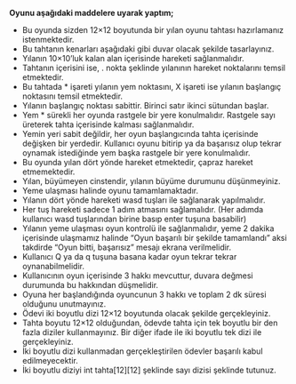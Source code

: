 <b>Oyunu aşağıdaki maddelere uyarak yaptım;</b>
<ul>
<li>Bu oyunda sizden 12×12 boyutunda bir yılan oyunu tahtası hazırlamanız istenmektedir.</li>

<li>Bu tahtanın kenarları aşağıdaki gibi duvar olacak şekilde tasarlayınız.</li>

<li>Yılanın 10×10’luk kalan alan içerisinde hareketi sağlanmalıdır.</li>

<li>Tahtanın içerisini ise, . nokta şeklinde yılanının hareket noktalarını temsil etmektedir.</li>

<li>Bu tahtada * işareti yılanın yem noktasını, X işareti ise yılanın başlangıç noktasını temsil etmektedir.</li>
<li>Yılanın başlangıç noktası sabittir. Birinci satır ikinci sütundan başlar.</li>
<li>Yem * sürekli her oyunda rastgele bir yere konulmalıdır. Rastgele sayı üreterek tahta içerisinde kalması sağlanmalıdır. </li>
<li>Yemin yeri sabit değildir, her oyun başlangıcında tahta içerisinde değişken bir yerdedir. Kullanıcı oyunu bitirip ya da başarısız olup tekrar oynamak istediğinde yem başka rastgele bir yere konulmalıdır.</li>
<li>Bu oyunda yılan dört yönde hareket etmektedir, çapraz hareket etmemektedir.</li>
<li>Yılan, büyümeyen cinstendir, yılanın büyüme durumunu düşünmeyiniz.</li>
<li>Yeme ulaşması halinde oyunu tamamlamaktadır.</li>
<li>Yılanın dört yönde hareketi wasd tuşları ile sağlanarak yapılmalıdır. </li>
<li>Her tuş hareketi sadece 1 adım atmasını sağlamalıdır. (Her adımda kullanıcı wasd tuşlarından birine basıp enter tuşuna basabilir)</li>
<li>Yılanın yeme ulaşması oyun kontrolü ile sağlanmalıdır, yeme 2 dakika içerisinde ulaşmamız halinde “Oyun başarılı bir şekilde tamamlandı” aksi takdirde “Oyun bitti, başarısız” mesajı ekrana verilmelidir.</li>
<li>Kullanıcı Q ya da q tuşuna basana kadar oyun tekrar tekrar oynanabilmelidir.</li>

<li>Kullanıcının oyun içerisinde 3 hakkı mevcuttur, duvara değmesi durumunda bu hakkından düşmelidir.</li>

<li>Oyuna her başlandığında oyuncunun 3 hakkı ve toplam 2 dk süresi olduğunu unutmayınız.</li>

<li>Ödevi iki boyutlu dizi 12×12 boyutunda olacak şekilde gerçekleyiniz.</li> 
<li>Tahta boyutu 12×12 olduğundan, ödevde tahta için tek boyutlu bir den fazla diziler kullanmayınız. Bir diğer ifade ile iki boyutlu tek dizi ile gerçekleyiniz.</li>
<li>İki boyutlu dizi kullanmadan gerçekleştirilen ödevler başarılı kabul edilmeyecektir.</li>
<li>İki boyutlu diziyi int tahta[12][12] şeklinde sayı dizisi şeklinde tutunuz.</li>
</ul>

